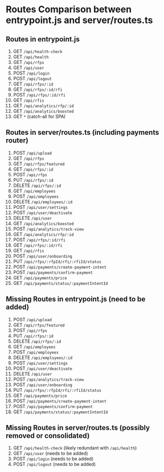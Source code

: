 # Routes Comparison between entrypoint.js and server/routes.ts

## Routes in entrypoint.js
1. GET `/api/health-check`
2. GET `/api/health`
3. GET `/api/rfps`
4. GET `/api/user`
5. POST `/api/login`
6. POST `/api/logout`
7. GET `/api/rfps/:id`
8. GET `/api/rfps/:id/rfi`
9. POST `/api/rfps/:id/rfi`
10. GET `/api/rfis`
11. GET `/api/analytics/rfp/:id`
12. GET `/api/analytics/boosted`
13. GET `*` (catch-all for SPA)

## Routes in server/routes.ts (including payments router)
1. POST `/api/upload`
2. GET `/api/rfps`
3. GET `/api/rfps/featured`
4. GET `/api/rfps/:id`
5. POST `/api/rfps`
6. PUT `/api/rfps/:id`
7. DELETE `/api/rfps/:id`
8. GET `/api/employees`
9. POST `/api/employees`
10. DELETE `/api/employees/:id`
11. POST `/api/user/settings`
12. POST `/api/user/deactivate`
13. DELETE `/api/user`
14. GET `/api/analytics/boosted`
15. POST `/api/analytics/track-view`
16. GET `/api/analytics/rfp/:id`
17. POST `/api/rfps/:id/rfi`
18. GET `/api/rfps/:id/rfi`
19. GET `/api/rfis`
20. POST `/api/user/onboarding`
21. PUT `/api/rfps/:rfpId/rfi/:rfiId/status`
22. POST `/api/payments/create-payment-intent`
23. POST `/api/payments/confirm-payment`
24. GET `/api/payments/price`
25. GET `/api/payments/status/:paymentIntentId`

## Missing Routes in entrypoint.js (need to be added)
1. POST `/api/upload`
2. GET `/api/rfps/featured`
3. POST `/api/rfps`
4. PUT `/api/rfps/:id`
5. DELETE `/api/rfps/:id`
6. GET `/api/employees`
7. POST `/api/employees`
8. DELETE `/api/employees/:id`
9. POST `/api/user/settings`
10. POST `/api/user/deactivate`
11. DELETE `/api/user`
12. POST `/api/analytics/track-view`
13. POST `/api/user/onboarding`
14. PUT `/api/rfps/:rfpId/rfi/:rfiId/status`
15. GET `/api/payments/price`
16. POST `/api/payments/create-payment-intent`
17. POST `/api/payments/confirm-payment`
18. GET `/api/payments/status/:paymentIntentId`

## Missing Routes in server/routes.ts (possibly removed or consolidated)
1. GET `/api/health-check` (likely redundant with `/api/health`)
2. GET `/api/user` (needs to be added)
3. POST `/api/login` (needs to be added)
4. POST `/api/logout` (needs to be added)